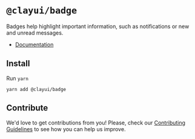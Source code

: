# `@clayui/badge`

Badges help highlight important information, such as notifications or new and unread messages.

-   [Documentation](https://clayui.com/docs/components/badge.html)

## Install

Run `yarn`

```shell
yarn add @clayui/badge
```

## Contribute

We'd love to get contributions from you! Please, check our [Contributing Guidelines](https://github.com/liferay/clay/blob/master/CONTRIBUTING.md) to see how you can help us improve.
